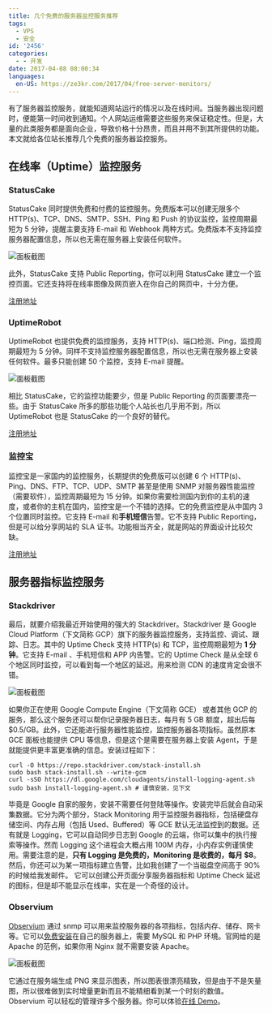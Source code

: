 ```yaml
---
title: 几个免费的服务器监控服务推荐
tags:
  - VPS
  - 安全
id: '2456'
categories:
  - - 开发
date: 2017-04-08 08:00:34
languages:
  en-US: https://ze3kr.com/2017/04/free-server-monitors/
---
```


有了服务器监控服务，就能知道网站运行的情况以及在线时间。当服务器出现问题时，便能第一时间收到通知。个人网站运维需要这些服务来保证稳定性。但是，大量的此类服务都是面向企业，导致价格十分昂贵，而且并用不到其所提供的功能。本文就给各位站长推荐几个免费的服务器监控服务。
<!-- more -->

## 在线率（Uptime）监控服务

### StatusCake

StatusCake 同时提供免费和付费的监控服务。免费版本可以创建无限多个 HTTP(s)、TCP、DNS、SMTP、SSH、Ping 和 Push 的协议监控，监控周期最短为 5 分钟，提醒主要支持 E-mail 和 Webhook 两种方式。免费版本不支持监控服务器配置信息，所以也无需在服务器上安装任何软件。

![面板截图](https://cdn.ze3kr.com/6T-behmofKYLsxlrK0l_MQ/a369a751-275e-4416-fb1c-75cd6f010d00/large)

此外，StatusCake 支持 Public Reporting，你可以利用 StatusCake 建立一个监控页面。它还支持将在线率图像及网页嵌入在你自己的网页中，十分方便。

[注册地址](https://app.statuscake.com/Try/?Plan=FREE)

### UptimeRobot

UptimeRobot 也提供免费的监控服务，支持 HTTP(s)、端口检测、Ping，监控周期最短为 5 分钟。同样不支持监控服务器配置信息，所以也无需在服务器上安装任何软件。最多只能创建 50 个监控，支持 E-mail 提醒。

![面板截图](https://cdn.ze3kr.com/6T-behmofKYLsxlrK0l_MQ/5dc617eb-7fe8-46bd-a0e6-7a241e859800/large)

相比 StatusCake，它的监控功能要少，但是 Public Reporting 的页面要漂亮一些。由于 StatusCake 所多的那些功能个人站长也几乎用不到，所以 UptimeRobot 也是 StatusCake 的一个良好的替代。

[注册地址](https://uptimerobot.com/signUp)

### 监控宝

监控宝是一家国内的监控服务，长期提供的免费版可以创建 6 个 HTTP(s)、Ping、DNS、FTP、TCP、UDP、SMTP 甚至是使用 SNMP 对服务器性能监控（需要软件），监控周期最短为 15 分钟。如果你需要检测国内到你的主机的速度，或者你的主机在国内，监控宝是一个不错的选择。它的免费监控是从中国内 3 个位置同时监控。它支持 E-mail 和**手机短信**告警。它不支持 Public Reporting，但是可以给分享网站的 SLA 证书。功能相当齐全，就是网站的界面设计比较欠缺。

[注册地址](https://www.jiankongbao.com/new_signup)

## 服务器指标监控服务

### Stackdriver

最后，就要介绍我最近开始使用的强大的 Stackdriver。Stackdriver 是 Google Cloud Platform（下文简称 GCP）旗下的服务器监控服务，支持监控、调试、跟踪、日志。其中的 Uptime Check 支持 HTTP(s) 和 TCP，监控周期最短为 **1 分钟**。它支持 E-mail 、手机短信和 APP 内告警。它的 Uptime Check 是从全球 6 个地区同时监控，可以看到每一个地区的延迟。用来检测 CDN 的速度肯定会很不错。

![面板截图](https://cdn.ze3kr.com/6T-behmofKYLsxlrK0l_MQ/b5ad0138-ab27-4b6b-f973-36debdd7bb00/large)

如果你正在使用 Google Compute Engine（下文简称 GCE） 或者其他 GCP 的服务，那么这个服务还可以帮你记录服务器日志，每月有 5 GB 额度，超出后每 $0.5/GB。此外，它还能进行服务器性能监控，监控服务器各项指标。虽然原本 GCE 面板也能提供 CPU 等信息，但是这个是需要在服务器上安装 Agent，于是就能提供更丰富更准确的信息。安装过程如下：

```
curl -O https://repo.stackdriver.com/stack-install.sh
sudo bash stack-install.sh --write-gcm
curl -sSO https://dl.google.com/cloudagents/install-logging-agent.sh
sudo bash install-logging-agent.sh # 谨慎安装，见下文
```

毕竟是 Google 自家的服务，安装不需要任何登陆等操作。安装完毕后就会自动采集数据。它分为两个部分，Stack Monitoring 用于监控服务器指标，包括硬盘存储空间、内存占用（包括 Used、Buffered）等 GCE 默认无法监控到的数据。还有就是 Logging，它可以自动同步日志到 Google 的云端，你可以集中的执行搜索等操作。然而 Logging 这个进程会大概占用 100M 内存，小内存实例谨慎使用。需要注意的是，**只有 Logging 是免费的，Monitoring 是收费的，每月 $8**。 然后，你还可以为某一项指标建立告警，比如我创建了一个当磁盘空间高于 90% 的时候给我发邮件。 它可以创建公开页面分享服务器指标和 Uptime Check 延迟的图标，但是却不能显示在线率，实在是一个奇怪的设计。

### Observium

[Observium](http://observium.org/) 通过 snmp 可以用来监控服务器的各项指标，包括内存、储存、网卡等。它可以[免费安装](http://observium.org/wiki/Installation)在自己的服务器上，需要 MySQL 和 PHP 环境。官网给的是 Apache 的范例，如果你用 Nginx 就不需要安装 Apache。

![面板截图](https://cdn.ze3kr.com/6T-behmofKYLsxlrK0l_MQ/ceaf176d-5402-4fe7-8dcf-1b8105384600/large)
 
它通过在服务端生成 PNG 来显示图表，所以图表很漂亮精致，但是由于不是矢量图，所以很难做到实时增量更新而且不能精细看到某一个时刻的数值。 Observium 可以轻松的管理许多个服务器。你可以体验[在线 Demo](http://demo.observium.org)。
